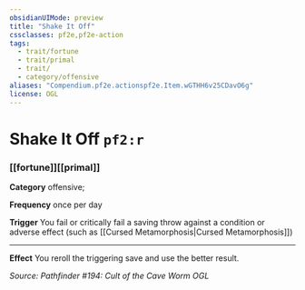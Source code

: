 ```yaml
---
obsidianUIMode: preview
title: "Shake It Off"
cssclasses: pf2e,pf2e-action
tags:
  - trait/fortune
  - trait/primal
  - trait/
  - category/offensive
aliases: "Compendium.pf2e.actionspf2e.Item.wGTHH6v25CDavO6g"
license: OGL
---
```

# Shake It Off `pf2:r`

### [[fortune]][[primal]]

**Category** offensive; 




**Frequency** once per day

**Trigger** You fail or critically fail a saving throw against a condition or adverse effect (such as [[Cursed Metamorphosis|Cursed Metamorphosis]])

* * *

**Effect** You reroll the triggering save and use the better result.

*Source: Pathfinder #194: Cult of the Cave Worm*
*OGL*